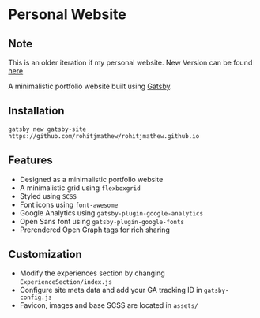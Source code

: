 # Personal Website

## Note

This is an older iteration if my personal website. New Version can be found [here](https://github.com/rohitjmathew/rohitjmathew.space)

A minimalistic portfolio website built using [Gatsby](https://www.gatsbyjs.org/).  

## Installation
```
gatsby new gatsby-site https://github.com/rohitjmathew/rohitjmathew.github.io
```

## Features
- Designed as a minimalistic portfolio website
- A minimalistic grid using `flexboxgrid`
- Styled using `SCSS`
- Font icons using `font-awesome`
- Google Analytics using `gatsby-plugin-google-analytics`
- Open Sans font using `gatsby-plugin-google-fonts`
- Prerendered Open Graph tags for rich sharing

## Customization
- Modify the experiences section by changing `ExperienceSection/index.js`
- Configure site meta data and add your GA tracking ID in `gatsby-config.js`
- Favicon, images and base SCSS are located in `assets/`
